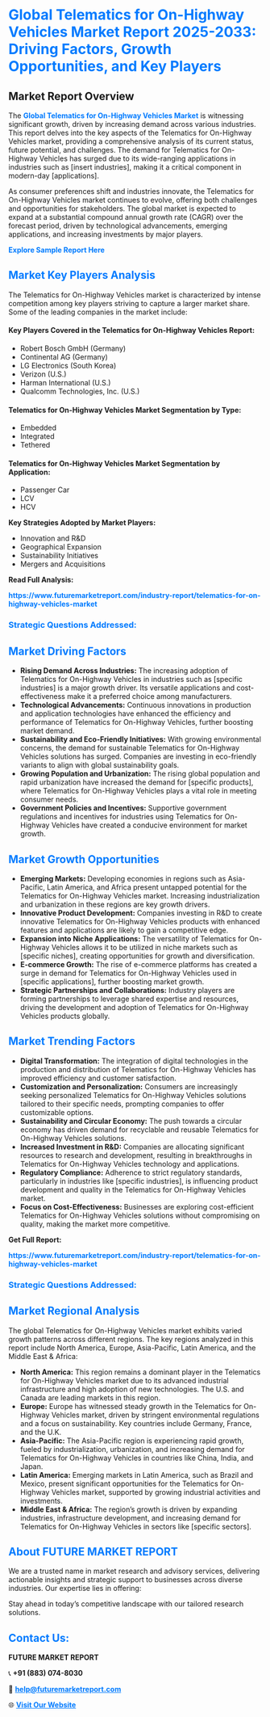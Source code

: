 <h1 style="color: #007BFF;">Global Telematics for On-Highway Vehicles Market Report 2025-2033: Driving Factors, Growth Opportunities, and Key Players</h1>

<section id="overview">
<h2>Market Report Overview</h2>
<p>The <a href="https://www.futuremarketreport.com/industry-report/telematics-for-on-highway-vehicles-market" style="color: #007BFF; text-decoration: none;"><strong>Global Telematics for On-Highway Vehicles Market</strong></a> is witnessing significant growth, driven by increasing demand across various industries. This report delves into the key aspects of the Telematics for On-Highway Vehicles market, providing a comprehensive analysis of its current status, future potential, and challenges. The demand for Telematics for On-Highway Vehicles has surged due to its wide-ranging applications in industries such as [insert industries], making it a critical component in modern-day [applications].</p>
<p>As consumer preferences shift and industries innovate, the Telematics for On-Highway Vehicles market continues to evolve, offering both challenges and opportunities for stakeholders. The global market is expected to expand at a substantial compound annual growth rate (CAGR) over the forecast period, driven by technological advancements, emerging applications, and increasing investments by major players.</p>
</section>

<section id="overview">
<p><a href="https://www.futuremarketreport.com/request-sample/reportId=53830" style="color: #007BFF; text-decoration: none;"><strong>Explore Sample Report Here</strong></a></p>
</section>

<section id="key-players">
<h2 style="color: #007BFF;">Market Key Players Analysis</h2>
<p>The Telematics for On-Highway Vehicles market is characterized by intense competition among key players striving to capture a larger market share. Some of the leading companies in the market include:</p>
<h4>Key Players Covered in the Telematics for On-Highway Vehicles Report:</h4>
<ul><li>Robert Bosch GmbH (Germany)</li><li>Continental AG (Germany)</li><li>LG Electronics (South Korea)</li><li>Verizon (U.S.)</li><li>Harman International (U.S.)</li><li>Qualcomm Technologies, Inc. (U.S.)</li></ul>
<h4>Telematics for On-Highway Vehicles Market Segmentation by Type:</h4>
<ul><li>Embedded</li><li>Integrated</li><li>Tethered</li></ul>

<h4>Telematics for On-Highway Vehicles Market Segmentation by Application:</h4>
<ul><li>Passenger Car</li><li>LCV</li><li>HCV</li></ul>
<p><strong>Key Strategies Adopted by Market Players:</strong></p>
<ul>
<li>Innovation and R&D</li>
<li>Geographical Expansion</li>
<li>Sustainability Initiatives</li>
<li>Mergers and Acquisitions</li>
</ul>
</section>

<section>
<p><strong>Read Full Analysis: </strong></p><a href="https://www.futuremarketreport.com/industry-report/telematics-for-on-highway-vehicles-market" style="color: #007BFF; text-decoration: none;"><strong>https://www.futuremarketreport.com/industry-report/telematics-for-on-highway-vehicles-market</strong></a>
<h3 style="color: #007BFF;">Strategic Questions Addressed:</h3>
</section>

<section id="driving-factors">
<h2 style="color: #007BFF;">Market Driving Factors</h2>
<ul>
<li><strong>Rising Demand Across Industries:</strong> The increasing adoption of Telematics for On-Highway Vehicles in industries such as [specific industries] is a major growth driver. Its versatile applications and cost-effectiveness make it a preferred choice among manufacturers.</li>
<li><strong>Technological Advancements:</strong> Continuous innovations in production and application technologies have enhanced the efficiency and performance of Telematics for On-Highway Vehicles, further boosting market demand.</li>
<li><strong>Sustainability and Eco-Friendly Initiatives:</strong> With growing environmental concerns, the demand for sustainable Telematics for On-Highway Vehicles solutions has surged. Companies are investing in eco-friendly variants to align with global sustainability goals.</li>
<li><strong>Growing Population and Urbanization:</strong> The rising global population and rapid urbanization have increased the demand for [specific products], where Telematics for On-Highway Vehicles plays a vital role in meeting consumer needs.</li>
<li><strong>Government Policies and Incentives:</strong> Supportive government regulations and incentives for industries using Telematics for On-Highway Vehicles have created a conducive environment for market growth.</li>
</ul>
</section>

<section id="growth-opportunities">
<h2 style="color: #007BFF;">Market Growth Opportunities</h2>
<ul>
<li><strong>Emerging Markets:</strong> Developing economies in regions such as Asia-Pacific, Latin America, and Africa present untapped potential for the Telematics for On-Highway Vehicles market. Increasing industrialization and urbanization in these regions are key growth drivers.</li>
<li><strong>Innovative Product Development:</strong> Companies investing in R&D to create innovative Telematics for On-Highway Vehicles products with enhanced features and applications are likely to gain a competitive edge.</li>
<li><strong>Expansion into Niche Applications:</strong> The versatility of Telematics for On-Highway Vehicles allows it to be utilized in niche markets such as [specific niches], creating opportunities for growth and diversification.</li>
<li><strong>E-commerce Growth:</strong> The rise of e-commerce platforms has created a surge in demand for Telematics for On-Highway Vehicles used in [specific applications], further boosting market growth.</li>
<li><strong>Strategic Partnerships and Collaborations:</strong> Industry players are forming partnerships to leverage shared expertise and resources, driving the development and adoption of Telematics for On-Highway Vehicles products globally.</li>
</ul>
</section>

<section id="trending-factors">
<h2 style="color: #007BFF;">Market Trending Factors</h2>
<ul>
<li><strong>Digital Transformation:</strong> The integration of digital technologies in the production and distribution of Telematics for On-Highway Vehicles has improved efficiency and customer satisfaction.</li>
<li><strong>Customization and Personalization:</strong> Consumers are increasingly seeking personalized Telematics for On-Highway Vehicles solutions tailored to their specific needs, prompting companies to offer customizable options.</li>
<li><strong>Sustainability and Circular Economy:</strong> The push towards a circular economy has driven demand for recyclable and reusable Telematics for On-Highway Vehicles solutions.</li>
<li><strong>Increased Investment in R&D:</strong> Companies are allocating significant resources to research and development, resulting in breakthroughs in Telematics for On-Highway Vehicles technology and applications.</li>
<li><strong>Regulatory Compliance:</strong> Adherence to strict regulatory standards, particularly in industries like [specific industries], is influencing product development and quality in the Telematics for On-Highway Vehicles market.</li>
<li><strong>Focus on Cost-Effectiveness:</strong> Businesses are exploring cost-efficient Telematics for On-Highway Vehicles solutions without compromising on quality, making the market more competitive.</li>
</ul>
</section>

<section>
<p><strong>Get Full Report: </strong></p><a href="https://www.futuremarketreport.com/industry-report/telematics-for-on-highway-vehicles-market" style="color: #007BFF; text-decoration: none;"><strong>https://www.futuremarketreport.com/industry-report/telematics-for-on-highway-vehicles-market</strong></a>
<h3 style="color: #007BFF;">Strategic Questions Addressed:</h3>
</section>


<section id="regional-analysis">
<h2 style="color: #007BFF;">Market Regional Analysis</h2>
<p>The global Telematics for On-Highway Vehicles market exhibits varied growth patterns across different regions. The key regions analyzed in this report include North America, Europe, Asia-Pacific, Latin America, and the Middle East & Africa:</p>
<ul>
<li><strong>North America:</strong> This region remains a dominant player in the Telematics for On-Highway Vehicles market due to its advanced industrial infrastructure and high adoption of new technologies. The U.S. and Canada are leading markets in this region.</li>
<li><strong>Europe:</strong> Europe has witnessed steady growth in the Telematics for On-Highway Vehicles market, driven by stringent environmental regulations and a focus on sustainability. Key countries include Germany, France, and the U.K.</li>
<li><strong>Asia-Pacific:</strong> The Asia-Pacific region is experiencing rapid growth, fueled by industrialization, urbanization, and increasing demand for Telematics for On-Highway Vehicles in countries like China, India, and Japan.</li>
<li><strong>Latin America:</strong> Emerging markets in Latin America, such as Brazil and Mexico, present significant opportunities for the Telematics for On-Highway Vehicles market, supported by growing industrial activities and investments.</li>
<li><strong>Middle East & Africa:</strong> The region’s growth is driven by expanding industries, infrastructure development, and increasing demand for Telematics for On-Highway Vehicles in sectors like [specific sectors].</li>
</ul>
</section>

<footer>
<h2 style="color: #007BFF;">About FUTURE MARKET REPORT</h2>
<p>We are a trusted name in market research and advisory services, delivering actionable insights and strategic support to businesses across diverse industries. Our expertise lies in offering:</p>

<p>Stay ahead in today’s competitive landscape with our tailored research solutions.</p>

<h2 style="color: #007BFF;">Contact Us:</h2>
<p><strong>FUTURE MARKET REPORT</strong></p>
<p>📞 <strong>+91 (883) 074-8030</strong></p>
<p>📧 <strong><a href="mailto:help@futuremarketreport.com" style="color: #007BFF;">help@futuremarketreport.com</a></strong></p>
<p>🌐 <strong><a href="https://www.futuremarketreport.com/" style="color: #007BFF;">Visit Our Website</a></strong></p>
</footer>